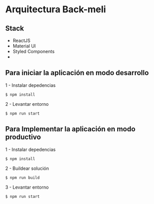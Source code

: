 # Arquitectura Back-meli

## Stack
* ReactJS
* Material UI
* Styled Components
* 
## Para iniciar la aplicación en modo desarrollo

1 - Instalar depedencias
```
$ npm install
```

2 - Levantar entorno
```
$ npm run start
```

## Para Implementar la aplicación en modo productivo

1 - Instalar depedencias
```
$ npm install
```

2 - Buildear solución
```
$ npm run build
```

3 - Levantar entorno 
```
$ npm run start
```
